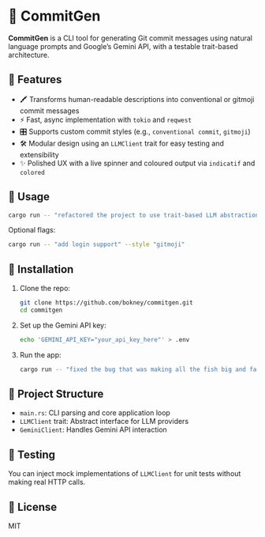 
# 🧠 CommitGen

**CommitGen** is a CLI tool for generating Git commit messages using natural language prompts and Google’s Gemini API, with a testable trait-based architecture.

## 📆 Features

* 🖍️ Transforms human-readable descriptions into conventional or gitmoji commit messages
* ⚡ Fast, async implementation with `tokio` and `reqwest`
* 🎛️ Supports custom commit styles (e.g., `conventional commit`, `gitmoji`)
* 🛠️ Modular design using an `LLMClient` trait for easy testing and extensibility
* ✨ Polished UX with a live spinner and coloured output via `indicatif` and `colored`

## 🚀 Usage

```bash
cargo run -- "refactored the project to use trait-based LLM abstraction"
```

Optional flags:

```bash
cargo run -- "add login support" --style "gitmoji"
```

## 🔧 Installation

1. Clone the repo:

   ```bash
   git clone https://github.com/bokney/commitgen.git
   cd commitgen
   ```

2. Set up the Gemini API key:

   ```bash
   echo 'GEMINI_API_KEY="your_api_key_here"' > .env
   ```

3. Run the app:

   ```bash
   cargo run -- "fixed the bug that was making all the fish big and fast"
   ```

## 📁 Project Structure

* `main.rs`: CLI parsing and core application loop
* `LLMClient` trait: Abstract interface for LLM providers
* `GeminiClient`: Handles Gemini API interaction

## 🧪 Testing

You can inject mock implementations of `LLMClient` for unit tests without making real HTTP calls.

## 📜 License

MIT

